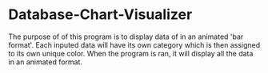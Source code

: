 # Database-Chart-Visualizer
The purpose of of this program is to display data of in an animated 'bar format'. Each inputed data will have its own category which is then assigned to its own unique color. When the program is ran, it will display all the data in an animated format.
